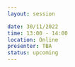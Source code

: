 ```yaml
---
layout: session

date: 30/11/2022
time: 13:00 - 14:00
location: Online
presenter: TBA
status: upcoming
---
```

